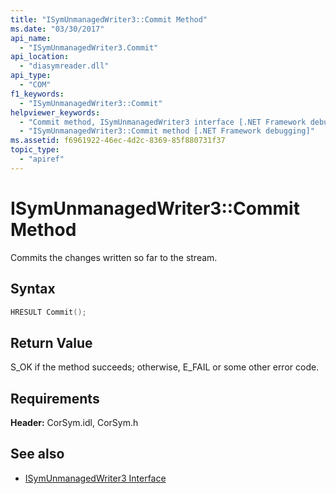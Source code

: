 ```yaml
---
title: "ISymUnmanagedWriter3::Commit Method"
ms.date: "03/30/2017"
api_name: 
  - "ISymUnmanagedWriter3.Commit"
api_location: 
  - "diasymreader.dll"
api_type: 
  - "COM"
f1_keywords: 
  - "ISymUnmanagedWriter3::Commit"
helpviewer_keywords: 
  - "Commit method, ISymUnmanagedWriter3 interface [.NET Framework debugging]"
  - "ISymUnmanagedWriter3::Commit method [.NET Framework debugging]"
ms.assetid: f6961922-46ec-4d2c-8369-85f880731f37
topic_type: 
  - "apiref"
---
```

# ISymUnmanagedWriter3::Commit Method
Commits the changes written so far to the stream.  
  
## Syntax  
  
```cpp  
HRESULT Commit();  
```  
  
## Return Value  
 S_OK if the method succeeds; otherwise, E_FAIL or some other error code.  
  
## Requirements  
 **Header:** CorSym.idl, CorSym.h  
  
## See also

- [ISymUnmanagedWriter3 Interface](../../../../docs/framework/unmanaged-api/diagnostics/isymunmanagedwriter3-interface.md)
